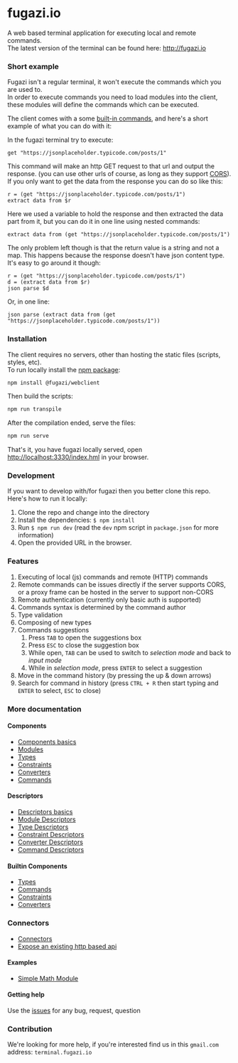 # fugazi.io 

A web based terminal application for executing local and remote commands.  
The latest version of the terminal can be found here: http://fugazi.io

### Short example
Fugazi isn't a regular terminal, it won't execute the commands which you are used to.  
In order to execute commands you need to load modules into the client, these modules will define the 
commands which can be executed.

The client comes with a some [built-in commands](./docs/builtins/commands.md), and here's a short 
example of what you can do with it:

In the fugazi terminal try to execute:
```
get "https://jsonplaceholder.typicode.com/posts/1"
```
This command will make an http GET request to that url and output the response. 
(you can use other urls of course, as long as they support [CORS](https://developer.mozilla.org/en-US/docs/Web/HTTP/Access_control_CORS)).  
If you only want to get the data from the response you can do so like this:
```
r = (get "https://jsonplaceholder.typicode.com/posts/1")
extract data from $r 
```
Here we used a variable to hold the response and then extracted the data part from it, 
but you can do it in one line using nested commands:
```
extract data from (get "https://jsonplaceholder.typicode.com/posts/1")
```
The only problem left though is that the return value is a string and not a map. 
This happens because the response doesn't have json content type.  
It's easy to go around it though:
```
r = (get "https://jsonplaceholder.typicode.com/posts/1")
d = (extract data from $r)
json parse $d
```
Or, in one line:
```
json parse (extract data from (get "https://jsonplaceholder.typicode.com/posts/1"))
```

### Installation
The client requires no servers, other than hosting the static files (scripts, styles, etc).  
To run locally install the [npm package](https://www.npmjs.com/package/@fugazi/webclient):
```bash
npm install @fugazi/webclient
```

Then build the scripts:
```bash
npm run transpile
```

After the compilation ended, serve the files:
```bash
npm run serve
```

That's it, you have fugazi locally served, open [http://localhost:3330/index.hml](http://localhost:3330/index.hml) in your browser.

### Development
If you want to develop with/for fugazi then you better clone this repo.  
Here's how to run it locally:

1. Clone the repo and change into the directory
1. Install the dependencies: `$ npm install`
1. Run `$ npm run dev` (read the `dev` npm script in `package.json` for more information)
1. Open the provided URL in the browser.

### Features
1. Executing of local (js) commands and remote (HTTP) commands
2. Remote commands can be issues directly if the server supports CORS, or a proxy frame can be hosted in the server to support non-CORS
3. Remote authentication (currently only basic auth is supported)
4. Commands syntax is determined by the command author
5. Type validation
6. Composing of new types
7. Commands suggestions
    1. Press `TAB` to open the suggestions box
    2. Press `ESC` to close the suggestion box
    3. While open, `TAB` can be used to switch to _selection mode_ and back to _input mode_
    4. While in _selection mode_, press `ENTER` to select a suggestion
8. Move in the command history (by pressing the up & down arrows)
9. Search for command in history (press `CTRL + R` then start typing and `ENTER` to select, `ESC` to close)

### More documentation

#### Components
* [Components basics](docs/components/components.md)
* [Modules](docs/components/modules.md)
* [Types](docs/components/types.md)
* [Constraints](docs/components/constraints.md)
* [Converters](docs/components/converters.md)
* [Commands](docs/components/commands.md)

#### Descriptors
* [Descriptors basics](docs/descriptors/component.md)
* [Module Descriptors](docs/descriptors/module.md)
* [Type Descriptors](docs/descriptors/type.md)
* [Constraint Descriptors](docs/descriptors/constraint.md)
* [Converter Descriptors](docs/descriptors/converter.md)
* [Command Descriptors](docs/descriptors/command.md)

#### Builtin Components
* [Types](./docs/builtins/types.md)
* [Commands](./docs/builtins/commands.md)
* [Constraints](./docs/builtins/constraints.md)
* [Converters](./docs/builtins/converters.md)

### Connectors
* [Connectors](./docs/connectors/connectors.md)
* [Expose an existing http based api](./docs/connectors/existing-service.md)

#### Examples
* [Simple Math Module](./docs/examples/math.md)

#### Getting help
Use the [issues](//github.com/fugazi-io/webclient/issues) for any bug, request, question

### Contribution
We're looking for more help, if you're interested find us in this `gmail.com` address: `terminal.fugazi.io`
